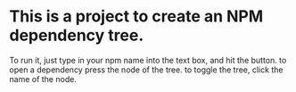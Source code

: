 # This is a project to create an NPM dependency tree.
To run it, just type in your npm name into the text box, and hit the button. 
to open a dependency press the node of the tree. to toggle the tree, click the name of the node.
